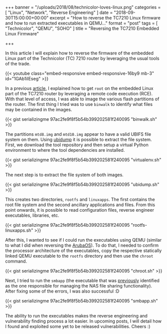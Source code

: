 +++
banner = "/uploads/2018/08/technicolor-loves-linux.png"
categories = [ "Linux", "Network", "Reverse Engineering" ]
date = "2018-09-30T15:00:00+00:00"
excerpt = "How to reverse the TC7210 Linux firmware and how to run extracted executables in QEMU..."
format = "post"
tags = [ "Technicolor", "QEMU", "SOHO" ]
title = "Reversing the TC7210 Embedded Linux Firmware"

+++

In this article I will explain how to reverse the firmware of the embedded Linux part of the Technicolor (TC) 7210 router by leveraging the usual tools of the trade.

<!--more-->

{{< youtube class="embed-responsive embed-responsive-16by9 mb-3" id="1GAb1iIEseg" >}}

In a previous [article][1], I explained how to get `root` on the embedded Linux part of the TC7210 router by leveraging a remote code execution (RCE). With that level of access, I was able to image the various flash partitions of the router. The first thing I tried was to use `binwalk` to identify what files may be contained in the images.

{{< gist serializingme 97ac2fe9f8f5b54b399202581f240095 "binwalk.sh" >}}

The partitions `mtd8.img` and `mtd10.img` appear to have a valid UBIFS file system on them. Using [ubidump][2] it is possible to extract the file system. First, we download the tool repository and then setup a virtual Python environment to where the tool dependencies are installed.

{{< gist serializingme 97ac2fe9f8f5b54b399202581f240095 "virtualenv.sh" >}}

The next step is to extract the file system of both images.

{{< gist serializingme 97ac2fe9f8f5b54b399202581f240095 "ubidump.sh" >}}

This creates two directories, `rootfs` and `linuxapps`. The first contains the root file system and the second ancillary applications and files. From this point onwards, it is possible to read configuration files, reverse engineer executables, libraries, etc.

{{< gist serializingme 97ac2fe9f8f5b54b399202581f240095 "rootfs-linuxapps.sh" >}}

After this, I wanted to see if I could run the executables using QEMU (similar to what I did when reversing the [ArubaOS][3]). To do that, I needed to confirm the processor architecture of the executables, copy the respective statically linked QEMU executable to the `rootfs` directory and then use the `chroot` command.

{{< gist serializingme 97ac2fe9f8f5b54b399202581f240095 "chroot.sh" >}}

Next, I tried to run the `smbapp` (the executable that was [previously][4] identified as the one responsible for managing the NAS file sharing functionality). After fixing some of the errors, I was also successful :D

{{< gist serializingme 97ac2fe9f8f5b54b399202581f240095 "smbapp.sh" >}}

The ability to run the executables makes the reverse engineering and vulnerability finding process a lot easier. In upcoming posts, I will detail how I found and exploited some yet to be released vulnerabilities. Cheers :)

[1]: /2018/06/03/rooting-the-technicolor-7210/ "Rooting the Technicolor 7210"
[2]: https://github.com/nlitsme/ubidump
[3]: /2015/06/02/reversing-arubaos-firmware/ "Reversing ArubaOS Firmware"
[4]: /2018/06/03/rooting-the-technicolor-7210/ "Rooting the Technicolor 7210"
